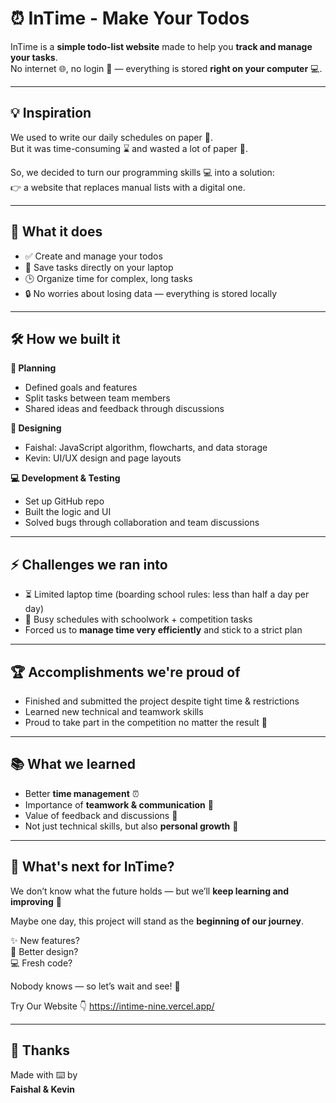 # ⏰ InTime - Make Your Todos  

InTime is a **simple todo-list website** made to help you **track and manage your tasks**.  
No internet 🌐, no login 🔑 — everything is stored **right on your computer** 💻.  

---

## 💡 Inspiration
We used to write our daily schedules on paper 📝.  
But it was time-consuming ⌛ and wasted a lot of paper 🌳.  

So, we decided to turn our programming skills 💻 into a solution:  
👉 a website that replaces manual lists with a digital one.  

---

## 🚀 What it does
- ✅ Create and manage your todos  
- 📂 Save tasks directly on your laptop  
- 🕒 Organize time for complex, long tasks  
- 🔒 No worries about losing data — everything is stored locally  

---

## 🛠️ How we built it
**📌 Planning**  
- Defined goals and features  
- Split tasks between team members  
- Shared ideas and feedback through discussions  

**🎨 Designing**  
- Faishal: JavaScript algorithm, flowcharts, and data storage  
- Kevin: UI/UX design and page layouts  

**💻 Development & Testing**  
- Set up GitHub repo  
- Built the logic and UI  
- Solved bugs through collaboration and team discussions  

---

## ⚡ Challenges we ran into
- ⏳ Limited laptop time (boarding school rules: less than half a day per day)  
- 🎒 Busy schedules with schoolwork + competition tasks  
- Forced us to **manage time very efficiently** and stick to a strict plan  

---

## 🏆 Accomplishments we're proud of
- Finished and submitted the project despite tight time & restrictions  
- Learned new technical and teamwork skills  
- Proud to take part in the competition no matter the result 💪  

---

## 📚 What we learned
- Better **time management** ⏰  
- Importance of **teamwork & communication** 🤝  
- Value of feedback and discussions 💬  
- Not just technical skills, but also **personal growth** 🌱  

---

## 🔮 What's next for InTime?
We don’t know what the future holds — but we’ll **keep learning and improving** 🚀  

Maybe one day, this project will stand as the **beginning of our journey**.  

✨ New features?  
🎨 Better design?  
💻 Fresh code?  

Nobody knows — so let’s wait and see! 👀  

Try Our Website 👇
https://intime-nine.vercel.app/

---

## 🙏 Thanks  
Made with ⌨️ by  
**Faishal & Kevin**  
